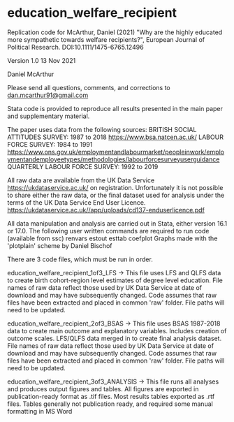 # education_welfare_recipient

Replication code for McArthur, Daniel (2021) "Why are the highly educated more sympathetic towards welfare recipients?", European Journal of Political Research.  DOI:10.1111/1475-6765.12496

Version 1.0
13 Nov 2021

Daniel McArthur

Please send all questions, comments, and corrections to dan.mcarthur91@gmail.com

Stata code is provided to reproduce all results presented in the main paper and supplementary material.

The paper uses data from the following sources:
BRITISH SOCIAL ATTITUDES SURVEY: 1987 to 2018 https://www.bsa.natcen.ac.uk/
LABOUR FORCE SURVEY: 1984 to 1991 https://www.ons.gov.uk/employmentandlabourmarket/peopleinwork/employmentandemployeetypes/methodologies/labourforcesurveyuserguidance
QUARTERLY LABOUR FORCE SURVEY: 1992 to 2019

All raw data are available from the UK Data Service https://ukdataservice.ac.uk/ on registration.
Unfortunately it is not possible to share either the raw data, or the final dataset used for analysis under the terms of the UK Data Service End User Licence. https://ukdataservice.ac.uk//app/uploads/cd137-enduserlicence.pdf 

All data manipulation and analysis are carried out in Stata, either version 16.1 or 17.0. The following user written commands are required to run code (available from ssc)
  renvars
  estout
  esttab
  coefplot
  Graphs made with the 'plotplain' scheme by Daniel Bischof 
  
There are 3 code files, which must be run in order.

education_welfare_recipient_1of3_LFS
-> This file uses LFS and QLFS data to create birth cohort-region level estimates of degree level education. File names of raw data reflect those used by UK Data Service at date of download and may have subsequently changed. Code assumes that raw files have been extracted and placed in common 'raw' folder. File paths will need to be updated. 

education_welfare_recipient_2of3_BSAS
-> This file uses BSAS 1987-2018 data to create main outcome and explanatory variables. Includes creation of outcome scales. LFS/QLFS data merged in to create final analysis dataset. File names of raw data reflect those used by UK Data Service at date of download and may have subsequently changed. Code assumes that raw files have been extracted and placed in common 'raw' folder. File paths will need to be updated. 

education_welfare_recipient_3of3_ANALYSIS
-> This file runs all analyses and produces output figures and tables. All figures are exported in publication-ready format as .tif files. Most results tables exported as .rtf files. Tables generally not publication ready, and required some manual formatting in MS Word


